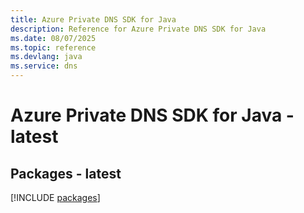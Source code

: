 ```yaml
---
title: Azure Private DNS SDK for Java
description: Reference for Azure Private DNS SDK for Java
ms.date: 08/07/2025
ms.topic: reference
ms.devlang: java
ms.service: dns
---
```

# Azure Private DNS SDK for Java - latest
## Packages - latest
[!INCLUDE [packages](private-dns-index.md)]